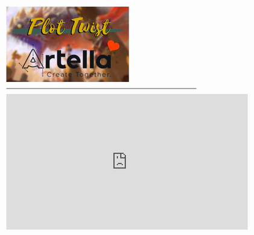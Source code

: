 ![Plot Twist <3 Artella](../../img/artella/plottwist.png?style=centerme)

***

<center>
<iframe src="https://player.vimeo.com/video/165075067?titale=0&byline=0&portrait=0" width="640" height="360" frameborder="0" webkitallowfullscreen mozallowfullscreen allowfullscreen></iframe>
</center>